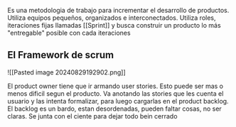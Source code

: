 Es una metodologia de trabajo para incrementar el desarrollo de productos. Utiliza equipos pequeños, organizados e interconectados.
Utiliza roles, iteraciones fijas llamadas [[Sprint]] y busca construir un producto lo más "entregable" posible con cada iteraciones


## El Framework de scrum
![[Pasted image 20240829192902.png]]

El product owner tiene que ir armando user stories. Esto puede ser mas o menos dificil segun el producto. Va anotando las stories que les cuenta el usuario y las intenta formalizar, para luego cargarlas en el product backlog. 
El backlog es un bardo, estan desordenadas, pueden faltar cosas, no ser claras.
Se junta con el ciente para dejar todo bein cerrado